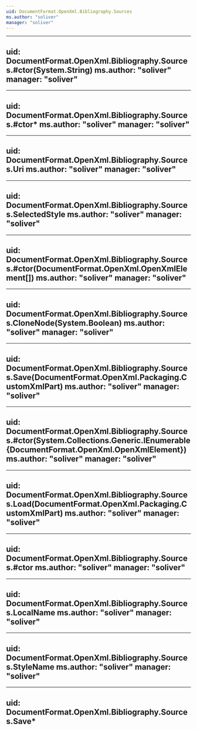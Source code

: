 ```yaml
---
uid: DocumentFormat.OpenXml.Bibliography.Sources
ms.author: "soliver"
manager: "soliver"
---
```


---
uid: DocumentFormat.OpenXml.Bibliography.Sources.#ctor(System.String)
ms.author: "soliver"
manager: "soliver"
---

---
uid: DocumentFormat.OpenXml.Bibliography.Sources.#ctor*
ms.author: "soliver"
manager: "soliver"
---

---
uid: DocumentFormat.OpenXml.Bibliography.Sources.Uri
ms.author: "soliver"
manager: "soliver"
---

---
uid: DocumentFormat.OpenXml.Bibliography.Sources.SelectedStyle
ms.author: "soliver"
manager: "soliver"
---

---
uid: DocumentFormat.OpenXml.Bibliography.Sources.#ctor(DocumentFormat.OpenXml.OpenXmlElement[])
ms.author: "soliver"
manager: "soliver"
---

---
uid: DocumentFormat.OpenXml.Bibliography.Sources.CloneNode(System.Boolean)
ms.author: "soliver"
manager: "soliver"
---

---
uid: DocumentFormat.OpenXml.Bibliography.Sources.Save(DocumentFormat.OpenXml.Packaging.CustomXmlPart)
ms.author: "soliver"
manager: "soliver"
---

---
uid: DocumentFormat.OpenXml.Bibliography.Sources.#ctor(System.Collections.Generic.IEnumerable{DocumentFormat.OpenXml.OpenXmlElement})
ms.author: "soliver"
manager: "soliver"
---

---
uid: DocumentFormat.OpenXml.Bibliography.Sources.Load(DocumentFormat.OpenXml.Packaging.CustomXmlPart)
ms.author: "soliver"
manager: "soliver"
---

---
uid: DocumentFormat.OpenXml.Bibliography.Sources.#ctor
ms.author: "soliver"
manager: "soliver"
---

---
uid: DocumentFormat.OpenXml.Bibliography.Sources.LocalName
ms.author: "soliver"
manager: "soliver"
---

---
uid: DocumentFormat.OpenXml.Bibliography.Sources.StyleName
ms.author: "soliver"
manager: "soliver"
---

---
uid: DocumentFormat.OpenXml.Bibliography.Sources.Save*
---
